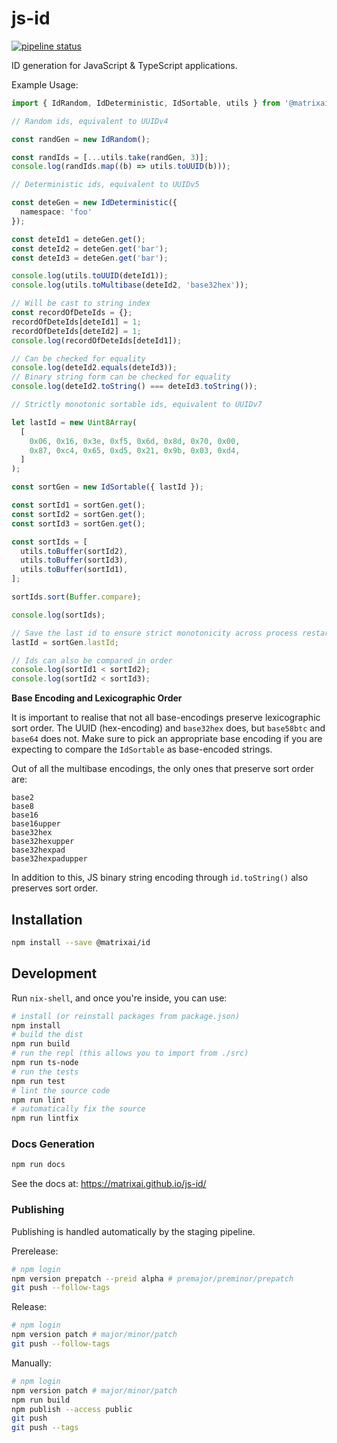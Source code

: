 # js-id

[![pipeline status](https://gitlab.com/MatrixAI/open-source/js-id/badges/master/pipeline.svg)](https://gitlab.com/MatrixAI/open-source/js-id/commits/master)

ID generation for JavaScript & TypeScript applications.

Example Usage:

```ts
import { IdRandom, IdDeterministic, IdSortable, utils } from '@matrixai/id';

// Random ids, equivalent to UUIDv4

const randGen = new IdRandom();

const randIds = [...utils.take(randGen, 3)];
console.log(randIds.map((b) => utils.toUUID(b)));

// Deterministic ids, equivalent to UUIDv5

const deteGen = new IdDeterministic({
  namespace: 'foo'
});

const deteId1 = deteGen.get();
const deteId2 = deteGen.get('bar');
const deteId3 = deteGen.get('bar');

console.log(utils.toUUID(deteId1));
console.log(utils.toMultibase(deteId2, 'base32hex'));

// Will be cast to string index
const recordOfDeteIds = {};
recordOfDeteIds[deteId1] = 1;
recordOfDeteIds[deteId2] = 1;
console.log(recordOfDeteIds[deteId1]);

// Can be checked for equality
console.log(deteId2.equals(deteId3));
// Binary string form can be checked for equality
console.log(deteId2.toString() === deteId3.toString());

// Strictly monotonic sortable ids, equivalent to UUIDv7

let lastId = new Uint8Array(
  [
    0x06, 0x16, 0x3e, 0xf5, 0x6d, 0x8d, 0x70, 0x00,
    0x87, 0xc4, 0x65, 0xd5, 0x21, 0x9b, 0x03, 0xd4,
  ]
);

const sortGen = new IdSortable({ lastId });

const sortId1 = sortGen.get();
const sortId2 = sortGen.get();
const sortId3 = sortGen.get();

const sortIds = [
  utils.toBuffer(sortId2),
  utils.toBuffer(sortId3),
  utils.toBuffer(sortId1),
];

sortIds.sort(Buffer.compare);

console.log(sortIds);

// Save the last id to ensure strict monotonicity across process restarts
lastId = sortGen.lastId;

// Ids can also be compared in order
console.log(sortId1 < sortId2);
console.log(sortId2 < sortId3);
```

**Base Encoding and Lexicographic Order**

It is important to realise that not all base-encodings preserve lexicographic sort order. The UUID (hex-encoding) and `base32hex` does, but `base58btc` and `base64` does not. Make sure to pick an appropriate base encoding if you are expecting to compare the `IdSortable` as base-encoded strings.

Out of all the multibase encodings, the only ones that preserve sort order are:

```
base2
base8
base16
base16upper
base32hex
base32hexupper
base32hexpad
base32hexpadupper
```

In addition to this, JS binary string encoding through `id.toString()` also preserves sort order.

## Installation

```sh
npm install --save @matrixai/id
```

## Development

Run `nix-shell`, and once you're inside, you can use:

```sh
# install (or reinstall packages from package.json)
npm install
# build the dist
npm run build
# run the repl (this allows you to import from ./src)
npm run ts-node
# run the tests
npm run test
# lint the source code
npm run lint
# automatically fix the source
npm run lintfix
```

### Docs Generation

```sh
npm run docs
```

See the docs at: https://matrixai.github.io/js-id/

### Publishing

Publishing is handled automatically by the staging pipeline.

Prerelease:

```sh
# npm login
npm version prepatch --preid alpha # premajor/preminor/prepatch
git push --follow-tags
```

Release:

```sh
# npm login
npm version patch # major/minor/patch
git push --follow-tags
```

Manually:

```sh
# npm login
npm version patch # major/minor/patch
npm run build
npm publish --access public
git push
git push --tags
```
